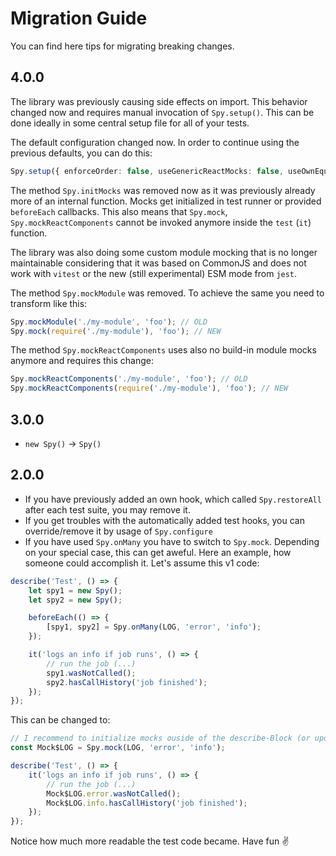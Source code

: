 # Migration Guide
You can find here tips for migrating breaking changes.

## 4.0.0

The library was previously causing side effects on import. This behavior changed now and requires manual
invocation of `Spy.setup()`. This can be done ideally in some central setup file for all of your tests.

The default configuration changed now. In order to continue using the previous defaults, you can do this:

```ts
Spy.setup({ enforceOrder: false, useGenericReactMocks: false, useOwnEquals: true });
```

The method `Spy.initMocks` was removed now as it was previously already more of an internal function. Mocks
get initialized in test runner or provided `beforeEach` callbacks. This also means that `Spy.mock`, 
`Spy.mockReactComponents` cannot be invoked anymore inside the `test` (`it`) function.

The library was also doing some custom module mocking that is no longer maintainable considering that it
was based on CommonJS and does not work with `vitest` or the new (still experimental) ESM mode from `jest`.

The method `Spy.mockModule` was removed. To achieve the same you need to transform like this:

```ts
Spy.mockModule('./my-module', 'foo'); // OLD
Spy.mock(require('./my-module'), 'foo'); // NEW
```

The method `Spy.mockReactComponents` uses also no build-in module mocks anymore and requires this change:

```ts
Spy.mockReactComponents('./my-module', 'foo'); // OLD
Spy.mockReactComponents(require('./my-module'), 'foo'); // NEW
```

## 3.0.0

- `new Spy()` -> `Spy()`

## 2.0.0
- If you have previously added an own hook, which called `Spy.restoreAll` after each test suite, you may remove it.
- If you get troubles with the automatically added test hooks, you can override/remove it by usage of `Spy.configure`
- If you have used `Spy.onMany` you have to switch to `Spy.mock`. Depending on your special case, this can get aweful. Here an example, how someone could accomplish it. Let's assume this v1 code:
```js
describe('Test', () => {
    let spy1 = new Spy();
    let spy2 = new Spy();

    beforeEach(() => {
        [spy1, spy2] = Spy.onMany(LOG, 'error', 'info');
    });

    it('logs an info if job runs', () => {
        // run the job (...)
        spy1.wasNotCalled();
        spy2.hasCallHistory('job finished');
    });
});
```
This can be changed to:
```js
// I recommend to initialize mocks ouside of the describe-Block (or update to 2.1 which includes scoped mocks)
const Mock$LOG = Spy.mock(LOG, 'error', 'info');

describe('Test', () => {
    it('logs an info if job runs', () => {
        // run the job (...)
        Mock$LOG.error.wasNotCalled();
        Mock$LOG.info.hasCallHistory('job finished');
    });
});
```
Notice how much more readable the test code became. Have fun :v:
